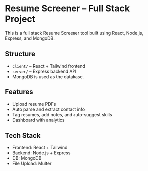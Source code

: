 # Resume Screener – Full Stack Project

This is a full stack Resume Screener tool built using React, Node.js, Express, and MongoDB.

## Structure
- `client/` – React + Tailwind frontend
- `server/` – Express backend API
- MongoDB is used as the database.

## Features
- Upload resume PDFs
- Auto parse and extract contact info
- Tag resumes, add notes, and auto-suggest skills
- Dashboard with analytics

## Tech Stack
- Frontend: React + Tailwind
- Backend: Node.js + Express
- DB: MongoDB
- File Upload: Multer

